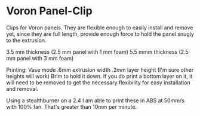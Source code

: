 # Voron Panel-Clip
Clips for Voron panels.
They are flexible enough to easily install and remove yet, since they are full length, provide enough force to hold the panel snugly to the extrusion.

3.5 mm thickness (2.5 mm panel with 1 mm foam)
5.5 mmm thickness (2.5 mm panel with 3 mm foam)

Printing:
Vase mode
.6mm extrusion width
.2mm layer height (I'm sure other heights will work)
Brim to hold it down. If you do print a bottom layer on it, it will need to be removed to get the necessary flexibility for easy installation and removal.

Using a stealthburner on a 2.4 I am able to print these in ABS at 50mm/s with 100% fan. That's greater than 10mm per minute.
